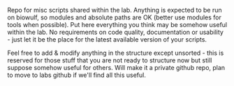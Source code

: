 Repo for misc scripts shared within the lab. Anything is expected to be run on biowulf, so modules and absolute paths are OK (better use modules for tools when possible).
Put here everything you think may be somehow useful within the lab. No requirements on code quality, documentation or usability - just let it be the place for the latest available version of your scripts.

Feel free to add & modify anything in the structure except unsorted - this is reserved for those stuff that you are not ready to structure now but still suppose somehow useful for others.
Will make it a private github repo, plan to move to labs github if we'll find all this useful.
